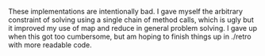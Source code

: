 These implementations are intentionally bad. I gave myself the arbitrary constraint of solving using a single chain of method calls, which is ugly but it improved my use of map and reduce in general problem solving. I gave up when this got too cumbersome, but am hoping to finish things up in ./retro with more readable code.